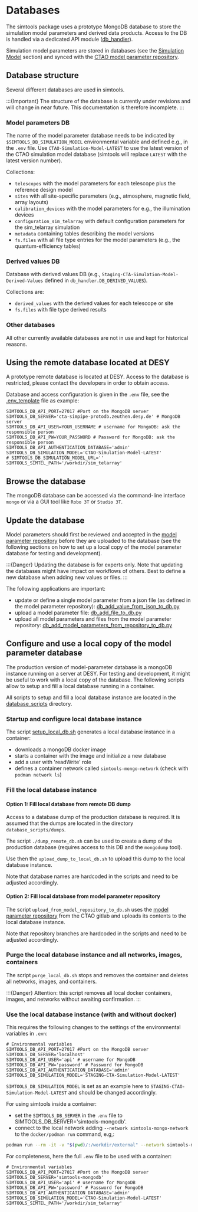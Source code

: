 # Databases

The simtools package uses a prototype MongoDB database to store the simulation model parameters and derived data products.
Access to the DB is handled via a dedicated API module ([db_handler](#dbhandler)).

Simulation model parameters are stored in databases (see the [Simulation Model](model_parameters.md#simulation-model) section) and synced with the [CTAO model parameter repository](https://gitlab.cta-observatory.org/cta-science/simulations/simulation-model/model_parameters).

## Database structure

Several different databases are used in simtools.

:::{Important}
The structure of the database is currently under revisions and will change in near future.
This documentation is therefore incomplete.
:::

### Model parameters DB

The name of the model parameter database needs to be indicated by `$SIMTOOLS_DB_SIMULATION_MODEL` environmental variable and defined e.g., in the `.env` file. Use `CTAO-Simulation-Model-LATEST` to use the latest version of the CTAO simulation model database (simtools will replace `LATEST` with the latest version number).

Collections:

* `telescopes` with the model parameters for each telescope plus the reference design model
* `sites` with all site-specific parameters (e.g., atmosphere, magnetic field, array layouts)
* `calibration_devices` with the model parameters for e.g., the illumination devices
* `configuration_sim_telarray` with default configuration parameters for the sim_telarray simulation
* `metadata` containing tables describing the model versions
* `fs.files` with all file type entries for the model parameters (e.g., the quantum-efficiency tables)

### Derived values DB

Database with derived values DB (e.g., `Staging-CTA-Simulation-Model-Derived-Values` defined in `db_handler.DB_DERIVED_VALUES`).

Collections are:

* `derived_values` with the derived values for each telescope or site
* `fs.files` with file type derived results

### Other databases

All other currently available databases are not in use and kept for historical reasons.

## Using the remote database located at DESY

A prototype remote database is located at DESY. Access to the database is restricted, please contact the developers in order to obtain access.

Database and access configuration is given in the `.env` file, see the [.env_template](../../.env_template) file as example:

```console
SIMTOOLS_DB_API_PORT=27017 #Port on the MongoDB server
SIMTOOLS_DB_SERVER='cta-simpipe-protodb.zeuthen.desy.de' # MongoDB server
SIMTOOLS_DB_API_USER=YOUR_USERNAME # username for MongoDB: ask the responsible person
SIMTOOLS_DB_API_PW=YOUR_PASSWORD # Password for MongoDB: ask the responsible person
SIMTOOLS_DB_API_AUTHENTICATION_DATABASE='admin'
SIMTOOLS_DB_SIMULATION_MODEL='CTAO-Simulation-Model-LATEST'
# SIMTOOLS_DB_SIMULATION_MODEL_URL=''
SIMTOOLS_SIMTEL_PATH='/workdir/sim_telarray'
```

## Browse the database

The mongoDB database can be accessed via the command-line interface `mongo` or via a GUI tool like `Robo 3T` or `Studio 3T`.

## Update the database

Model parameters should first be reviewed and accepted in the [model parameter repository](https://gitlab.cta-observatory.org/cta-science/simulations/simulation-model/model_parameters) before they are uploaded to the database (see the following sections on how to set up a local copy of the model parameter database for testing and development).

:::{Danger}
Updating the database is for experts only.
Note that updating the databases might have impact on workflows of others.
Best to define a new database when adding new values or files.
:::

The following applications are important:

* update or define a single model parameter from a json file (as defined in the model parameter repository): [db_add_value_from_json_to_db.py](db_add_value_from_json_to_db)
* upload a model parameter file: [db_add_file_to_db.py](db_add_file_to_db)
* upload all model parameters and files from the model parameter repository: [db_add_model_parameters_from_repository_to_db.py](db_add_model_parameters_from_repository_to_db)

## Configure and use a local copy of the model parameter database

The production version of model-parameter database is a mongoDB instance running on a server at DESY.
For testing and development, it might be useful to work with a local copy of the database.
The following scripts allow to setup and fill a local database running in a container.

All scripts to setup and fill a local database instance are located in the [database_scripts](../../database_scripts/) directory.

### Startup and configure local database instance

The script [setup_local_db.sh](../../database_scripts/setup_local_db.sh) generates a local database instance in a container:

* downloads a mongoDB docker image
* starts a container with the image and initialize a new database
* add a user with 'readWrite' role
* defines a container network called `simtools-mongo-network` (check with `podman network ls`)

### Fill the local database instance

#### Option 1: Fill local database from remote DB dump

Access to a database dump of the production database is required. It is assumed that the dumps
are located in the directory `database_scripts/dumps`.

The script `./dump_remote_db.sh` can be used to create a dump of the production database (requires access to this DB and the `mongodump` tool).

Use then the `upload_dump_to_local_db.sh` to upload this dump to the local database instance.

Note that database names are hardcoded in the scripts and need to be adjusted accordingly.

#### Option 2: Fill local database from model parameter repository

The script `upload_from_model_repository_to_db.sh` uses the [model parameter repository](https://gitlab.cta-observatory.org/cta-science/simulations/simulation-model/model_parameters) from the CTAO gitlab and
uploads its contents to the local database instance.

Note that repository branches are hardcoded in the scripts and need to be adjusted accordingly.

### Purge the local database instance and all networks, images, containers

The script `purge_local_db.sh` stops and removes the container and deletes all networks, images, and containers.

:::{Danger}
Attention: this script removes all local docker containers, images, and networks without awaiting confirmation.
:::

### Use the local database instance (with and without docker)

This requires the following changes to the settings of the environmental variables in `.evn`:

```console
# Environmental variables
SIMTOOLS_DB_API_PORT=27017 #Port on the MongoDB server
SIMTOOLS_DB_SERVER='localhost'
SIMTOOLS_DB_API_USER='api' # username for MongoDB
SIMTOOLS_DB_API_PW='password' # Password for MongoDB
SIMTOOLS_DB_API_AUTHENTICATION_DATABASE='admin'
SIMTOOLS_DB_SIMULATION_MODEL='STAGING-CTA-Simulation-Model-LATEST'
```

`SIMTOOLS_DB_SIMULATION_MODEL` is set as an example here to `STAGING-CTAO-Simulation-Model-LATEST` and should be changed accordingly.

For using simtools inside a container:

* set the `SIMTOOLS_DB_SERVER` in the `.env` file to SIMTOOLS_DB_SERVER='simtools-mongodb'.
* connect to the local network adding `--network simtools-mongo-network` to the `docker/podman run` command, e.g,:

```bash
podman run --rm -it -v "$(pwd)/:/workdir/external" --network simtools-mongo-network ghcr.io/gammasim/simtools-dev:latest bash
```

For completeness, here the full `.env` file to be used with a container:

```console
# Environmental variables
SIMTOOLS_DB_API_PORT=27017 #Port on the MongoDB server
SIMTOOLS_DB_SERVER='simtools-mongodb'
SIMTOOLS_DB_API_USER='api' # username for MongoDB
SIMTOOLS_DB_API_PW='password' # Password for MongoDB
SIMTOOLS_DB_API_AUTHENTICATION_DATABASE='admin'
SIMTOOLS_DB_SIMULATION_MODEL='CTAO-Simulation-Model-LATEST'
SIMTOOLS_SIMTEL_PATH='/workdir/sim_telarray'
```
